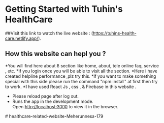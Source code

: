 # Getting Started with Tuhin's HealthCare

##Visit this link to watch the live website : (https://tuhins-health-care.netlify.app/).

## How  this website can hepl you ?
*You will find here about 8 section like home, about, tele online faq, service , etc.
*if you login once you will be able to visit all the section.
*Here i have created helpline performance ,plz try this.
*if you want to make something special with this side please run the command "npm install" at first 
then try to work.
*I have used React Js , css , & Firebase in this website .
* Please reload page after log out.
* Runs the app in the development mode.\
Open [http://localhost:3000](http://localhost:3000) to view it in the browser.

#   h e a l t h c a r e - r e l a t e d - w e b s i t e - M e h e r u n n e s a - 1 7 9  
 